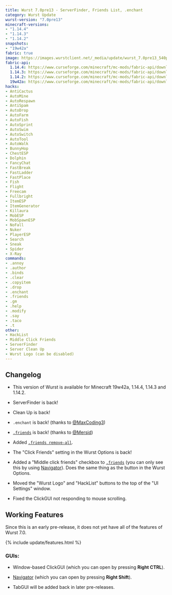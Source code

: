 ```yaml
---
title: Wurst 7.0pre13 - ServerFinder, Friends List, .enchant
category: Wurst Update
wurst-version: "7.0pre13"
minecraft-versions:
- "1.14.4"
- "1.14.3"
- "1.14.2"
snapshots:
- "19w42a"
fabric: true
image: https://images.wurstclient.net/_media/update/wurst_7.0pre13_540p.webp
fabric-api:
  1.14.4: https://www.curseforge.com/minecraft/mc-mods/fabric-api/download/2810785
  1.14.3: https://www.curseforge.com/minecraft/mc-mods/fabric-api/download/2742310
  1.14.2: https://www.curseforge.com/minecraft/mc-mods/fabric-api/download/2720368
  19w42a: https://www.curseforge.com/minecraft/mc-mods/fabric-api/download/2810786
hacks:
- AntiCactus
- AutoMine
- AutoRespawn
- AntiSpam
- AutoDrop
- AutoFarm
- AutoFish
- AutoSprint
- AutoSwim
- AutoSwitch
- AutoTool
- AutoWalk
- BunnyHop
- ChestESP
- Dolphin
- FancyChat
- FastBreak
- FastLadder
- FastPlace
- Fish
- Flight
- Freecam
- Fullbright
- ItemESP
- ItemGenerator
- Killaura
- MobESP
- MobSpawnESP
- NoFall
- Nuker
- PlayerESP
- Search
- Sneak
- Spider
- X-Ray
commands:
- .annoy
- .author
- .binds
- .clear
- .copyitem
- .drop
- .enchant
- .friends
- .gm
- .help
- .modify
- .say
- .taco
- .t
other:
- HackList
- Middle Click Friends
- ServerFinder
- Server Clean Up
- Wurst Logo (can be disabled)
---
```

## Changelog

- This version of Wurst is available for Minecraft 19w42a, 1.14.4, 1.14.3 and 1.14.2.

- ServerFinder is back!

- Clean Up is back!

- `.enchant` is back! (thanks to <a href="https://github.com/MaxCoding3" target="_blank" rel="nofollow">@MaxCoding3</a>)

- [`.friends`](https://wurst.wiki/cmd/friends) is back! (thanks to <a href="https://github.com/Mersid" target="_blank" rel="nofollow">@Mersid</a>)

- Added [`.friends remove-all`](https://wurst.wiki/cmd/friends).

- The "Click Friends" setting in the Wurst Options is back!

- Added a "Middle click friends" checkbox to [`.friends`](https://wurst.wiki/cmd/friends) (you can only see this by using [Navigator](https://wurst.wiki/navigator)). Does the same thing as the button in the Wurst Options.

- Moved the "Wurst Logo" and "HackList" buttons to the top of the "UI Settings" window.

- Fixed the ClickGUI not responding to mouse scrolling.

## Working Features

Since this is an early pre-release, it does not yet have all of the features of Wurst 7.0.

{% include update/features.html %}

### GUIs:

- Window-based ClickGUI (which you can open by pressing **Right CTRL**).

- [Navigator](https://wurst.wiki/navigator) (which you can open by pressing **Right Shift**).

- TabGUI will be added back in later pre-releases.
